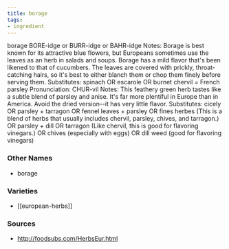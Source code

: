 ```yaml
---
title: borage
tags:
- ingredient
---
```

borage BORE-idge or BURR-idge or BAHR-idge Notes: Borage is best known for its attractive blue flowers, but Europeans sometimes use the leaves as an herb in salads and soups. Borage has a mild flavor that's been likened to that of cucumbers. The leaves are covered with prickly, throat-catching hairs, so it's best to either blanch them or chop them finely before serving them. Substitutes: spinach OR escarole OR burnet chervil = French parsley Pronunciation: CHUR-vil Notes: This feathery green herb tastes like a subtle blend of parsley and anise. It's far more plentiful in Europe than in America. Avoid the dried version--it has very little flavor. Substitutes: cicely OR parsley + tarragon OR fennel leaves + parsley OR fines herbes (This is a blend of herbs that usually includes chervil, parsley, chives, and tarragon.) OR parsley + dill OR tarragon (Like chervil, this is good for flavoring vinegars.) OR chives (especially with eggs) OR dill weed (good for flavoring vinegars)

### Other Names

* borage

### Varieties

* [[european-herbs]]

### Sources
* http://foodsubs.com/HerbsEur.html
